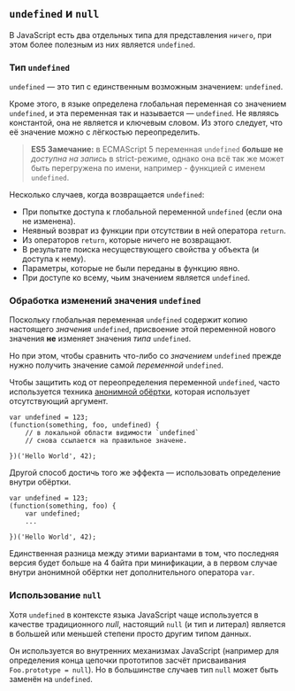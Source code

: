## `undefined` и `null`

В JavaScript есть два отдельных типа для представления `ничего`, при этом более полезным из них является `undefined`.

### Тип `undefined`

`undefined` — это тип с единственным возможным значением: `undefined`.

Кроме этого, в языке определена глобальная переменная со значением `undefined`, и эта переменная так и называется — `undefined`. Не являясь константой, она не является и ключевым словом. Из этого следует, что её значение можно с лёгкостью переопределить.

> **ES5 Замечание:** в ECMAScript 5 переменная `undefined` **больше не** *доступна на запись* в strict-режиме, однако она всё так же может быть перегружена по имени, например - функцией с именем `undefined`.

Несколько случаев, когда возвращается `undefined`:

 - При попытке доступа к глобальной переменной `undefined` (если она не изменена).
 - Неявный возврат из функции при отсутствии в ней оператора `return`.
 - Из операторов `return`, которые ничего не возвращают.
 - В результате поиска несуществующего свойства у объекта (и доступа к нему).
 - Параметры, которые не были переданы в функцию явно.
 - При доступе ко всему, чьим значением является `undefined`.

### Обработка изменений значения `undefined`

Поскольку глобальная переменная `undefined` содержит копию настоящего *значения* `undefined`, присвоение этой переменной нового значения **не** изменяет значения *типа* `undefined`.

Но при этом, чтобы сравнить что-либо со *значением* `undefined` прежде нужно получить значение самой *переменной* `undefined`.

Чтобы защитить код от переопределения переменной `undefined`, часто используется техника [анонимной обёртки](#function.scopes), которая использует отсутствующий аргумент.

    var undefined = 123;
    (function(something, foo, undefined) {
        // в локальной области видимости `undefined`
        // снова ссылается на правильное значене.

    })('Hello World', 42);

Другой способ достичь того же эффекта — использовать определение внутри обёртки.

    var undefined = 123;
    (function(something, foo) {
        var undefined;
        ...

    })('Hello World', 42);

Единственная разница между этими вариантами в том, что последняя версия будет больше на 4 байта при минификации, а в первом случае внутри анонимной обёртки нет дополнительного оператора `var`.

### Использование `null`

Хотя `undefined` в контексте языка JavaScript чаще используется в качестве традиционного *null*, настоящий `null` (и тип и литерал) является в большей или меньшей степени просто другим типом данных.

Он используется во внутренних механизмах JavaScript (например для определения конца цепочки прототипов засчёт присваивания `Foo.prototype = null`). Но в большинстве случаев тип `null` может быть заменён на `undefined`.

